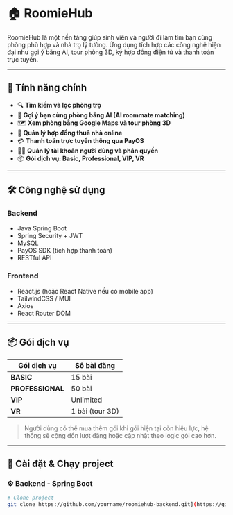 # 🏠 RoomieHub

RoomieHub là một nền tảng giúp sinh viên và người đi làm tìm bạn cùng phòng phù hợp và nhà trọ lý tưởng. Ứng dụng tích hợp các công nghệ hiện đại như gợi ý bằng AI, tour phòng 3D, ký hợp đồng điện tử và thanh toán trực tuyến.

---

## 🚀 Tính năng chính

- 🔍 **Tìm kiếm và lọc phòng trọ**
- 👯 **Gợi ý bạn cùng phòng bằng AI (AI roommate matching)**
- 🗺️ **Xem phòng bằng Google Maps và tour phòng 3D**
- 🧾 **Quản lý hợp đồng thuê nhà online**
- 💳 **Thanh toán trực tuyến thông qua PayOS**
- 🧑‍💼 **Quản lý tài khoản người dùng và phân quyền**
- 📦 **Gói dịch vụ: Basic, Professional, VIP, VR**

---

## 🛠️ Công nghệ sử dụng

### Backend
- Java Spring Boot
- Spring Security + JWT
- MySQL
- PayOS SDK (tích hợp thanh toán)
- RESTful API

### Frontend
- React.js (hoặc React Native nếu có mobile app)
- TailwindCSS / MUI
- Axios
- React Router DOM

---

## 📦 Gói dịch vụ

| Gói dịch vụ   | Số bài đăng   |
|---------------|----------------|
| **BASIC**     | 15 bài         |
| **PROFESSIONAL** | 50 bài     |
| **VIP**       | Unlimited       |
| **VR**        | 1 bài (tour 3D) |

> Người dùng có thể mua thêm gói khi gói hiện tại còn hiệu lực, hệ thống sẽ cộng dồn lượt đăng hoặc cập nhật theo logic gói cao hơn.

---

## 🧪 Cài đặt & Chạy project

### ⚙️ Backend - Spring Boot

```bash
# Clone project
git clone https://github.com/yourname/roomiehub-backend.git](https://github.com/baokeyit1177key/RoomieHub.git


